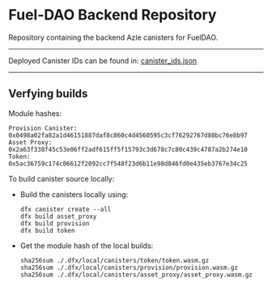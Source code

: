 # Fuel-DAO Backend Repository

Repository containing the backend Azle canisters for FuelDAO.

---

Deployed Canister IDs can be found in: [canister_ids.json](https://github.com/Fuel-DAO/fuel-dao-nft/blob/main/canister_ids.json)

---

## Verfying builds

Module hashes:
```
Provision Canister: 0x0498a02fa82a1d46151887daf8c860c4d4560595c3cf76292767d80bc76e8b97
Asset Proxy: 0x2a63f338f45c53e06ff2adf615ff5f15793c3d678c7c80c439c4787a2b274e10
Token: 0x5ac36759c174c06612f2092cc7f548f23d6b11e98d846fd0e435eb3767e34c25
```

To build canister source locally:
- Build the canisters locally using:
  ```
  dfx canister create --all
  dfx build asset_proxy
  dfx build provision
  dfx build token
  ```
- Get the module hash of the local builds:
  ```
  sha256sum ./.dfx/local/canisters/token/token.wasm.gz
  sha256sum ./.dfx/local/canisters/provision/provision.wasm.gz
  sha256sum ./.dfx/local/canisters/asset_proxy/asset_proxy.wasm.gz
  ```